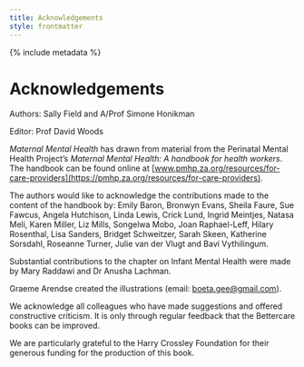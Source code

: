 ```yaml
---
title: Acknowledgements
style: frontmatter
---
```


{% include metadata %}

# Acknowledgements

Authors: Sally Field and A/Prof Simone Honikman

Editor: Prof David Woods

*Maternal Mental Health* has drawn from material from the Perinatal Mental Health Project’s *Maternal Mental Health: A handbook for health workers*. The handbook can be found online at [www.pmhp.za.org/resources/for-care-providers](https://pmhp.za.org/resources/for-care-providers). 

The authors would like to acknowledge the contributions made to the content of the handbook by: Emily Baron, Bronwyn Evans, Sheila Faure, Sue Fawcus, Angela Hutchison, Linda Lewis, Crick Lund, Ingrid Meintjes, Natasa Meli, Karen Miller, Liz Mills, Songelwa Mobo, Joan Raphael-Leff, Hilary Rosenthal, Lisa Sanders, Bridget Schweitzer, Sarah Skeen, Katherine Sorsdahl, Roseanne Turner, Julie van der Vlugt and Bavi Vythilingum.

Substantial contributions to the chapter on Infant Mental Health were made by Mary Raddawi and Dr Anusha Lachman.

Graeme Arendse created the illustrations (email: [boeta.gee@gmail.com](mailto:boeta.gee@gmail.com)).

We acknowledge all colleagues who have made suggestions and offered constructive criticism. It is only through regular feedback that the Bettercare books can be improved. 

We are particularly grateful to the Harry Crossley Foundation for their generous funding for the production of this book.